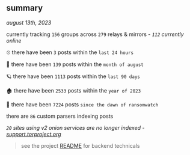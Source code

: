 
## summary
_august 13th, 2023_

currently tracking `156` groups across `279` relays & mirrors - _`112` currently online_

⏲ there have been `3` posts within the `last 24 hours`

🦈 there have been `139` posts within the `month of august`

🪐 there have been `1113` posts within the `last 90 days`

🏚 there have been `2533` posts within the `year of 2023`

🦕 there have been `7224` posts `since the dawn of ransomwatch`

there are `86` custom parsers indexing posts

_`20` sites using v2 onion services are no longer indexed - [support.torproject.org](https://support.torproject.org/onionservices/v2-deprecation/)_

> see the project [README](https://github.com/joshhighet/ransomwatch#ransomwatch--) for backend technicals
